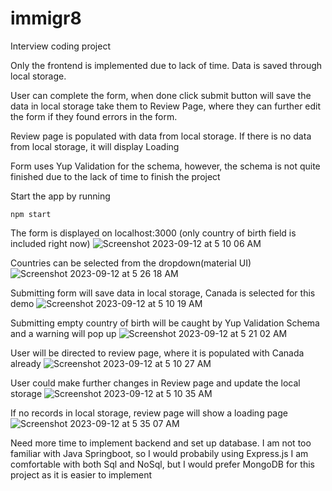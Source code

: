 # immigr8
Interview coding project

Only the frontend is implemented due to lack of time.
Data is saved through local storage.

User can complete the form, when done click submit button will save the data in local storage take them to Review Page, where they can further edit the form if they found errors in the form.

Review page is populated with data from local storage. If there is no data from local storage, it will display Loading

Form uses Yup Validation for the schema, however, the schema is not quite finished due to the lack of time to finish the project

Start the app by running 
```
npm start
```


The form is displayed on localhost:3000 (only country of birth field is included right now)
![Screenshot 2023-09-12 at 5 10 06 AM](https://github.com/jiaweizhong66/immigr8/assets/66694451/45ec4e82-b02f-4a48-b829-3648d222588c)


Countries can be selected from the dropdown(material UI)
![Screenshot 2023-09-12 at 5 26 18 AM](https://github.com/jiaweizhong66/immigr8/assets/66694451/0f9a6d35-a431-420b-b213-f1f47da1145b)


Submitting form will save data in local storage, Canada is selected for this demo
![Screenshot 2023-09-12 at 5 10 19 AM](https://github.com/jiaweizhong66/immigr8/assets/66694451/7665b7b8-9246-4af4-8841-bb0c4b325f96)


Submitting empty country of birth will be caught by Yup Validation Schema and a warning will pop up
![Screenshot 2023-09-12 at 5 21 02 AM](https://github.com/jiaweizhong66/immigr8/assets/66694451/ba9b5add-bb74-4c20-a8cc-50de24268a7f)

User will be directed to review page, where it is populated with Canada already
![Screenshot 2023-09-12 at 5 10 27 AM](https://github.com/jiaweizhong66/immigr8/assets/66694451/f49754ff-3009-4a76-a35d-82ea952bd40e)


User could make further changes in Review page and update the local storage
![Screenshot 2023-09-12 at 5 10 35 AM](https://github.com/jiaweizhong66/immigr8/assets/66694451/f97cbd66-e642-47c5-a48c-545e7a320e38)

If no records in local storage, review page will show a loading page
![Screenshot 2023-09-12 at 5 35 07 AM](https://github.com/jiaweizhong66/immigr8/assets/66694451/612173aa-9ab8-4082-9d12-ab989a333220)



Need more time to implement backend and set up database. I am not too familiar with Java Springboot, so I would probabily using Express.js
I am comfortable with both Sql and NoSql, but I would prefer MongoDB for this project as it is easier to implement
